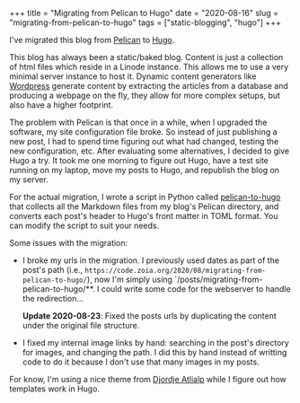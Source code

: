 +++
title = "Migrating from Pelican to Hugo"
date = "2020-08-16"
slug = "migrating-from-pelican-to-hugo"
tags = ["static-blogging", "hugo"]
+++

I've migrated this blog from [Pelican](https://getpelican.com/) to [Hugo](https://gohugo.io/).

This blog has always been a static/baked blog. Content is just a collection of html files which reside in a Linode instance.  This allows me to use a very minimal server instance to host it.  Dynamic content generators like [Wordpress](https://wordpress.org) generate content by extracting the articles from a database and producing a webpage on the fly, they allow for more complex setups, but also have a higher footprint.

The problem with Pelican is that once in a while, when I upgraded the software, my site configuration file broke. So instead of just publishing a new post, I had to spend time figuring out what had changed, testing the new configuration, etc. After evaluating some alternatives, I decided to give Hugo a try. It took me one morning to figure out Hugo, have a test site running on my laptop, move my posts to Hugo, and republish the blog on my server.

For the actual migration, I wrote a script in Python called [pelican-to-hugo](https://github.com/robertozoia/pelican-to-hugo) that collects all the Markdown files from my blog's  Pelican directory, and converts each post's header to Hugo's front matter in TOML format. You can modify the script to suit your needs.

Some issues with the migration:

* I broke my urls in the migration.  I previously used dates as part of the post's path (i.e., `https://code.zoia.org/2020/08/migrating-from-pelican-to-hugo/`), now I'm simply using `/posts/migrating-from-pelican-to-hugo/**.  I could write some code for the webserver to handle the redirection...

    **Update 2020-08-23**: Fixed the posts urls by duplicating the content under the original file structure.
* I fixed my internal image links by hand: searching in the post's directory for images, and changing the path.  I did this by hand instead of writting code to do it because I don't use that many images in my posts.

For know, I'm using a nice theme from [Djordje Atlialp](https://github.com/rhazdon/hugo-theme-hello-friend-ng) while I figure out how templates work in Hugo.
